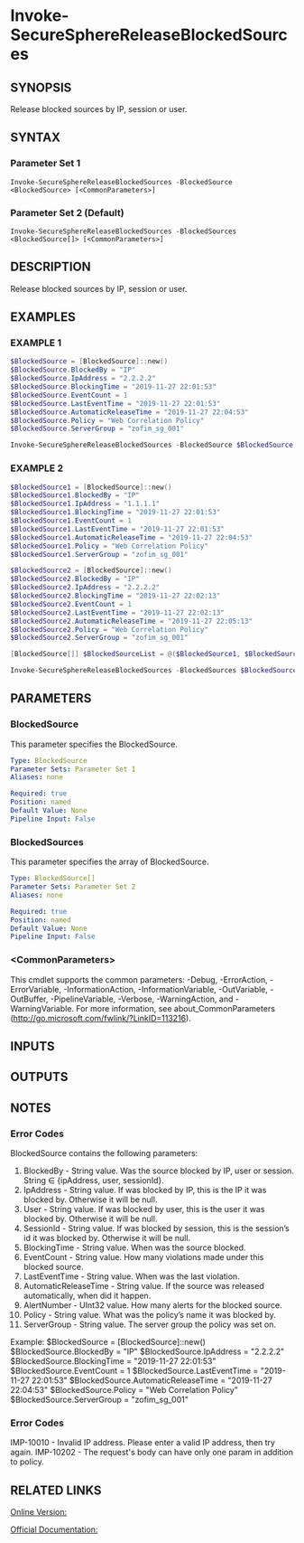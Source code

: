 ﻿# Invoke-SecureSphereReleaseBlockedSources

## SYNOPSIS
Release blocked sources by IP, session or user.

## SYNTAX

### Parameter Set 1
```
Invoke-SecureSphereReleaseBlockedSources -BlockedSource <BlockedSource> [<CommonParameters>]
```

### Parameter Set 2 (Default)
```
Invoke-SecureSphereReleaseBlockedSources -BlockedSources <BlockedSource[]> [<CommonParameters>]
```

## DESCRIPTION
Release blocked sources by IP, session or user.

## EXAMPLES

### EXAMPLE 1

```powershell
$BlockedSource = [BlockedSource]::new()
$BlockedSource.BlockedBy = "IP"
$BlockedSource.IpAddress = "2.2.2.2"
$BlockedSource.BlockingTime = "2019-11-27 22:01:53"
$BlockedSource.EventCount = 1
$BlockedSource.LastEventTime = "2019-11-27 22:01:53"
$BlockedSource.AutomaticReleaseTime = "2019-11-27 22:04:53"
$BlockedSource.Policy = "Web Correlation Policy"
$BlockedSource.ServerGroup = "zofim_sg_001"

Invoke-SecureSphereReleaseBlockedSources -BlockedSource $BlockedSource
```

### EXAMPLE 2

```powershell
$BlockedSource1 = [BlockedSource]::new()
$BlockedSource1.BlockedBy = "IP"
$BlockedSource1.IpAddress = "1.1.1.1"
$BlockedSource1.BlockingTime = "2019-11-27 22:01:53"
$BlockedSource1.EventCount = 1
$BlockedSource1.LastEventTime = "2019-11-27 22:01:53"
$BlockedSource1.AutomaticReleaseTime = "2019-11-27 22:04:53"
$BlockedSource1.Policy = "Web Correlation Policy"
$BlockedSource1.ServerGroup = "zofim_sg_001"

$BlockedSource2 = [BlockedSource]::new()
$BlockedSource2.BlockedBy = "IP"
$BlockedSource2.IpAddress = "2.2.2.2"
$BlockedSource2.BlockingTime = "2019-11-27 22:02:13"
$BlockedSource2.EventCount = 1
$BlockedSource2.LastEventTime = "2019-11-27 22:02:13"
$BlockedSource2.AutomaticReleaseTime = "2019-11-27 22:05:13"
$BlockedSource2.Policy = "Web Correlation Policy"
$BlockedSource2.ServerGroup = "zofim_sg_001"

[BlockedSource[]] $BlockedSourceList = @($BlockedSource1, $BlockedSource2)

Invoke-SecureSphereReleaseBlockedSources -BlockedSources $BlockedSourceList
```

## PARAMETERS

### BlockedSource
This parameter specifies the BlockedSource.

```yaml
Type: BlockedSource
Parameter Sets: Parameter Set 1
Aliases: none

Required: true
Position: named
Default Value: None
Pipeline Input: False
```

### BlockedSources
This parameter specifies the array of BlockedSource.

```yaml
Type: BlockedSource[]
Parameter Sets: Parameter Set 2
Aliases: none

Required: true
Position: named
Default Value: None
Pipeline Input: False
```

### \<CommonParameters\>
This cmdlet supports the common parameters: -Debug, -ErrorAction, -ErrorVariable, -InformationAction, -InformationVariable, -OutVariable, -OutBuffer, -PipelineVariable, -Verbose, -WarningAction, and -WarningVariable. For more information, see about_CommonParameters (http://go.microsoft.com/fwlink/?LinkID=113216).

## INPUTS

## OUTPUTS

## NOTES

### Error Codes
BlockedSource contains the following parameters:
1. BlockedBy - String value. Was the source blocked by IP, user or session. String ∈ {ipAddress, user, sessionId}.
2. IpAddress - String value. If was blocked by IP, this is the IP it was blocked by. Otherwise it will be null. 
3. User - String value. If was blocked by user, this is the user it was blocked by. Otherwise it will be null.
4. SessionId - String value. If was blocked by session, this is the session’s id it was blocked by. Otherwise it will be null.
5. BlockingTime - String value. When was the source blocked.
6. EventCount - String value. How many violations made under this blocked source.
7. LastEventTime - String value. When was the last violation.
8. AutomaticReleaseTime - String value. If the source was released automatically, when did it happen.
9. AlertNumber - UInt32 value. How many alerts for the blocked source.
10. Policy - String value. What was the policy’s name it was blocked by.
11. ServerGroup - String value. The server group the policy was set on.

Example:
$BlockedSource = [BlockedSource]::new()
$BlockedSource.BlockedBy = "IP"
$BlockedSource.IpAddress = "2.2.2.2"
$BlockedSource.BlockingTime = "2019-11-27 22:01:53"
$BlockedSource.EventCount = 1
$BlockedSource.LastEventTime = "2019-11-27 22:01:53"
$BlockedSource.AutomaticReleaseTime = "2019-11-27 22:04:53"
$BlockedSource.Policy = "Web Correlation Policy"
$BlockedSource.ServerGroup = "zofim_sg_001"

### Error Codes
IMP-10010 - Invalid IP address. Please enter a valid IP address, then try again.
IMP-10202 - The request's body can have only one param in addition to policy.

## RELATED LINKS

[Online Version:](https://github.com/akshinmustafayev/Documentation/MD)

[Official Documentation:](https://docs.imperva.com/bundle/v13.6-api-reference-guide/page/75970.htm)



